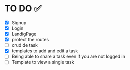 # TO DO ✅
- [x] Signup 
- [x] Login
- [x] LandigPage 
- [x] protect the routes
- [ ] crud de task
- [x] templates to add and edit a task
- [ ] Being able to share a task even if you are not logged in
- [ ] Template to view a single task
